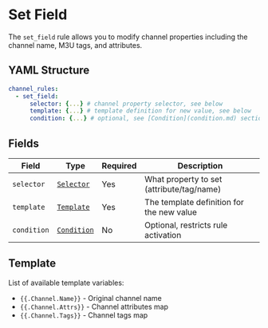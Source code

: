 # Set Field

The `set_field` rule allows you to modify channel properties including the channel name, M3U tags, and attributes.

## YAML Structure

```yaml
channel_rules:
  - set_field:
      selector: {...} # channel property selector, see below
      template: {...} # template definition for new value, see below
      condition: {...} # optional, see [Condition](condition.md) section

```

## Fields

| Field         | Type                         | Required  | Description                               |
|-------------- |-----------------------------|-----------|-------------------------------------------|
| `selector`    | [`Selector`](../common.md)   | Yes       | What property to set (attribute/tag/name) |
| `template`    | [`Template`](../common.md)   | Yes       | The template definition for the new value |
| `condition`   | [`Condition`](./condition.md) | No        | Optional, restricts rule activation       |


## Template

List of available template variables:

- `{{.Channel.Name}}` - Original channel name
- `{{.Channel.Attrs}}` - Channel attributes map
- `{{.Channel.Tags}}` - Channel tags map
